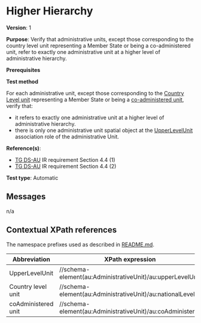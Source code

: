 # Higher Hierarchy

**Version**: 1

**Purpose**: Verify that administrative units, except those corresponding to the country level unit representing a Member State or being a co-administered unit, refer to exactly one administrative unit at a higher level of administrative hierarchy.

**Prerequisites**

**Test method**

For each administrative unit, except those corresponding to the [Country Level unit](#CountryLevel) representing a Member State or being a [co-administered unit](#coAdminister), verify that:
* it refers to exactly one administrative unit at a higher level of administrative hierarchy.
* there is only one administrative unit spatial object at the [UpperLevelUnit](#UpperLevelUnit) association role of the administrative Unit.

**Reference(s)**: 

* [TG DS-AU](http://inspire.ec.europa.eu/id/ats/data-au/3.1/au-dc/README#ref_TG_DS_AU) IR requirement Section 4.4 (1)
* [TG DS-AU](http://inspire.ec.europa.eu/id/ats/data-au/3.1/au-dc/README#ref_TG_DS_AU) IR requirement Section 4.4 (2)

**Test type**: Automatic

## Messages

n/a

## Contextual XPath references

The namespace prefixes used as described in [README.md](http://inspire.ec.europa.eu/id/ats/data-au/3.1/au-dc/README#namespaces).

Abbreviation                                               |  XPath expression
---------------------------------------------------------- | -------------------------------------------------------------------------
UpperLevelUnit <a name="UpperLevelUnit"></a>   | //schema-element(au:AdministrativeUnit)/au:upperLevelUnit
Country level unit <a name="CountryLevel"></a>   | //schema-element(au:AdministrativeUnit)/au:nationalLevel
coAdministered unit <a name="coAdminister"></a>   | //schema-element(au:AdministrativeUnit)/au:coAdminister

